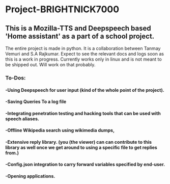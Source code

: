 # Project-BRIGHTNICK7000
## This is a Mozilla-TTS and Deepspeech based 'Home assistant' as a part of a school project.

The entire project is made in python. It is a collaboration between Tanmay Vemuri and S.A Rajkumar. Expect to see the relevant docs and logs soon as this is a work in progress.
Currently works only in linux and is not meant to be shipped out. Will work on that probably.

### To-Dos:
#### -Using Deepspeech for user input (kind of the whole point of the project).
#### -Saving Queries To a log file
#### -Integrating penetration testing and hacking tools that can be used with speech aliases.
#### -Offline Wikipedia search using wikimedia dumps,
#### -Extensive reply library. (you (the viewer) can  can contribute to this library as well once we get around to using a specific file to get replies from.)
#### -Config.json integration to carry forward variables specified by end-user.
#### -Opening applications.


